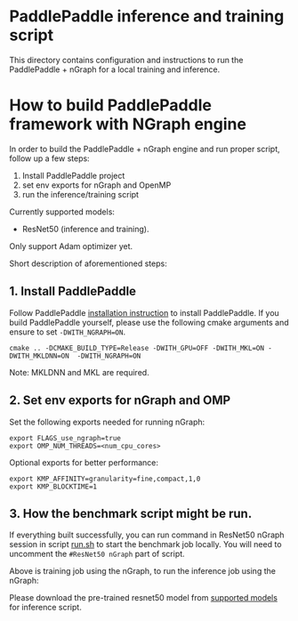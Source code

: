 
# PaddlePaddle inference and training script
This directory contains configuration and instructions to run the PaddlePaddle + nGraph for a local training and inference.

# How to build PaddlePaddle framework with NGraph engine
In order to build the PaddlePaddle + nGraph engine and run proper script,  follow up a few steps:
1. Install PaddlePaddle project
2. set env exports for nGraph and OpenMP
3. run the inference/training script

Currently supported models:
* ResNet50 (inference and training).

Only support Adam optimizer yet.

Short description of aforementioned steps:

## 1. Install PaddlePaddle
Follow PaddlePaddle [installation instruction](https://github.com/PaddlePaddle/models/tree/develop/fluid/PaddleCV/image_classification#installation) to install PaddlePaddle. If you build PaddlePaddle yourself, please use the following cmake arguments and ensure to set `-DWITH_NGRAPH=ON`.  
```
cmake .. -DCMAKE_BUILD_TYPE=Release -DWITH_GPU=OFF -DWITH_MKL=ON -DWITH_MKLDNN=ON  -DWITH_NGRAPH=ON
```
Note: MKLDNN and MKL are required.

## 2. Set env exports for nGraph and OMP
Set the following exports needed for running nGraph:
```
export FLAGS_use_ngraph=true
export OMP_NUM_THREADS=<num_cpu_cores>
```

Optional exports for better performance:
```
export KMP_AFFINITY=granularity=fine,compact,1,0
export KMP_BLOCKTIME=1
```

## 3. How the benchmark script might be run.
If everything built successfully, you can run command in ResNet50 nGraph session in script [run.sh](https://github.com/PaddlePaddle/models/blob/develop/fluid/PaddleCV/image_classification/run.sh) to start the benchmark job locally. You will need to uncomment the `#ResNet50 nGraph` part of script.

Above is training job using the nGraph, to run the inference job using the nGraph:

Please download the pre-trained resnet50 model from [supported models](https://github.com/PaddlePaddle/models/tree/72dcc7c1a8d5de9d19fbd65b4143bd0d661eee2c/fluid/PaddleCV/image_classification#supported-models-and-performances) for inference script.

